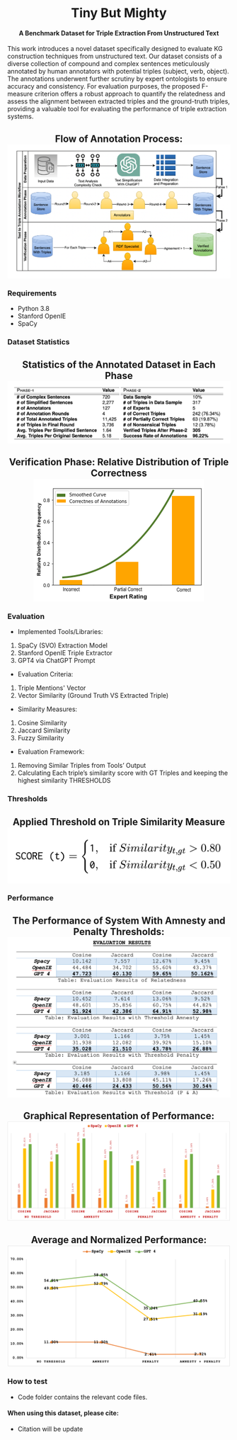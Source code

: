 <h1 align="center">
  Tiny But Mighty
</h1>
<h4 align="center">A Benchmark Dataset for Triple Extraction From Unstructured Text</h4>

This work introduces a novel dataset specifically designed to evaluate KG construction techniques from unstructured text. Our dataset consists of a diverse collection of compound and complex sentences meticulously annotated by human annotators with potential triples (subject, verb, object). The annotations underwent further scrutiny by expert ontologists to ensure accuracy and consistency. For evaluation purposes, the proposed F-measure criterion offers a robust approach to quantify the relatedness and assess the alignment between extracted triples and the ground-truth triples, providing a valuable tool for evaluating the performance of triple extraction systems.

<h2 align="center">
  Flow of Annotation Process:
  <img align="center"  src="https://github.com/CECC-ANU/Text2Triple/blob/main/img/flow.png" alt="...">
</h2>

### Requirements
* Python 3.8
* Stanford OpenIE
* SpaCy
  
### Dataset Statistics
<h2 align="center">
  Statistics of the Annotated Dataset in Each Phase
  <img align="center"  src="https://github.com/CECC-ANU/Text2Triple/blob/main/img/stats.png" alt="...">
</h2>

<h2 align="center">
  Verification Phase: Relative Distribution of Triple Correctness
  <img align="center"  src="https://github.com/CECC-ANU/Text2Triple/blob/main/img/distribution.png" alt="...">
</h2>

### Evaluation
-	Implemented Tools/Libraries:
  1.	SpaCy (SVO) Extraction Model
  2.	Stanford OpenIE Triple Extractor
  3.	GPT4 via ChatGPT Prompt


-	Evaluation Criteria:
  1.	Triple Mentions' Vector
  2.	Vector Similarity (Ground Truth VS Extracted Triple)

-	Similarity Measures:
  1.	Cosine Similarity
  2.	Jaccard Similarity
  3.	Fuzzy Similarity

-	Evaluation Framework:
  1.	Removing Similar Triples from Tools’ Output
  2.	Calculating Each triple’s similarity score with GT Triples and keeping the highest similarity
  THRESHOLDS

### Thresholds

<h2 align="center">
  Applied Threshold on Triple Similarity Measure
  <img align="center"  src="https://github.com/CECC-ANU/Text2Triple/blob/main/img/thresh.png" alt="...">
</h2>

### Performance
<h2 align="center">
  The Performance of System With Amnesty and Penalty Thresholds:
  <img align="center"  src="https://github.com/CECC-ANU/Text2Triple/blob/main/img/ER.png" alt="...">
</h2>

<h2 align="center">
  Graphical Representation of Performance:
  <img align="center"  src="https://github.com/CECC-ANU/Text2Triple/blob/main/img/performance.png" alt="...">
</h2>

<h2 align="center">
  Average and Normalized Performance:
  <img align="center"  src="https://github.com/CECC-ANU/Text2Triple/blob/main/img/AVG-Norm-Models.png" alt="...">
</h2>

### How to test
- Code folder contains the relevant code files.

#### When using this dataset, please cite:
- Citation will be update
